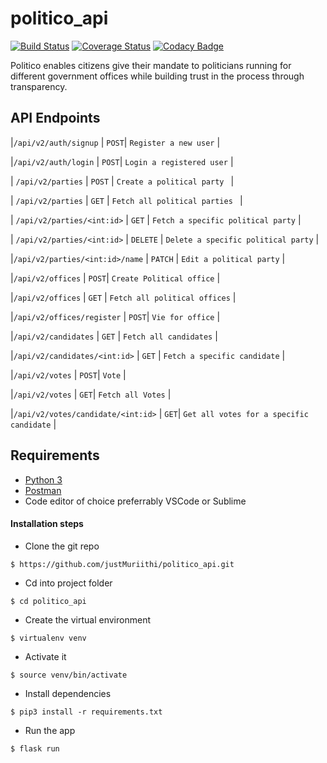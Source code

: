 # politico_api
[![Build Status](https://travis-ci.com/justMuriithi/politico_api.svg?branch=develop)](https://travis-ci.com/justMuriithi/politico_api)           [![Coverage Status](https://coveralls.io/repos/github/justMuriithi/politico_api/badge.svg?branch=develop)](https://coveralls.io/github/justMuriithi/politico_api?branch=develop)        [![Codacy Badge](https://api.codacy.com/project/badge/Grade/f343a0ac1ecd4e9cbba45e2b98631a9d)](https://www.codacy.com/app/justMuriithi/politico_api?utm_source=github.com&amp;utm_medium=referral&amp;utm_content=justMuriithi/politico_api&amp;utm_campaign=Badge_Grade)

Politico enables citizens give their mandate to politicians running for different government offices while building trust in the process through transparency.

## API Endpoints
|`/api/v2/auth/signup` | `POST`| `Register a new user` |

|`/api/v2/auth/login` | `POST`| `Login a registered user` |

| `/api/v2/parties` | `POST` | `Create a political party ` | 

| `/api/v2/parties` | `GET` | `Fetch all political parties ` |

| `/api/v2/parties/<int:id>` | `GET` | `Fetch a specific political party` |

| `/api/v2/parties/<int:id>` | `DELETE` | `Delete a specific political party` |

|`/api/v2/parties/<int:id>/name` | `PATCH` | `Edit a political party` |

|`/api/v2/offices` | `POST`| `Create Political office` |

|`/api/v2/offices` | `GET` | `Fetch all political offices` |

|`/api/v2/offices/register` | `POST`| `Vie for office` |

|`/api/v2/candidates` | `GET` | `Fetch all candidates` |

|`/api/v2/candidates/<int:id>` | `GET` | `Fetch a specific candidate` |

|`/api/v2/votes` | `POST`| `Vote` |

|`/api/v2/votes` | `GET`| `Fetch all Votes` |

|`/api/v2/votes/candidate/<int:id>` | `GET`| `Get all votes for a specific candidate` |


## Requirements
- [Python 3](https://www.python.org/)
- [Postman](https://www.getpostman.com/downloads/)
- Code editor of choice preferrably VSCode or Sublime

#### Installation steps
- Clone the git repo
```
$ https://github.com/justMuriithi/politico_api.git
```
- Cd into project folder
```
$ cd politico_api
```
- Create the virtual environment
```
$ virtualenv venv
```
- Activate it
```
$ source venv/bin/activate
```
- Install dependencies
```
$ pip3 install -r requirements.txt
```
- Run the app
``` 
$ flask run 
```
